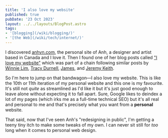```yaml
---
title: 'I also love my website'
published: true
pubDate: '23 Oct 2023'
layout: ../../layouts/BlogPost.astro
tags:
- '[blogging](/wiki/blogging/)'
- '[the Web](/wiki/tech/internet/)'
---
```


I discovered [anhvn.com](https://anhvn.com/), the personal site of Anh, a designer and artist based in Canada and I love it. Then I found one of her blog posts called ["I love my website"](https://anhvn.com/posts/2021/2021-12-14-i-love-my-website/) which was part of a chain following similar posts by <a href="https://winnielim.org/notes/i-love-my-website-too/">Winnie Lim</a>, <a href="https://tracydurnell.com/2021/11/19/personal-websites-are-the-best/">Tracy Durnell</a>, <a href="https://jamesg.blog/2021/11/16/i-love-my-website/">James</a>, and <a href="https://adactio.com/articles/10887">Jeremy Keith</a>.

So I'm here to jump on that bandwagon&mdash;I also love my website. This is like the 10th or 11th iteration of my personal website and this one is my favourite. It's still not *quite* as streamlined as I'd like it but it's just good enough to leave alone without expecting it to fall apart. Sure, Google likes to deindex a lot of my pages (which irks me as a full-time technical SEO) but it's all real and personal to me and that's precisely what you want from a **personal** website.

That said, now that I've seen Anh's "redesigning in public", I'm getting a teeny tiny itch to make some tweaks of my own. I can never sit still for *too* long when it comes to personal web design.